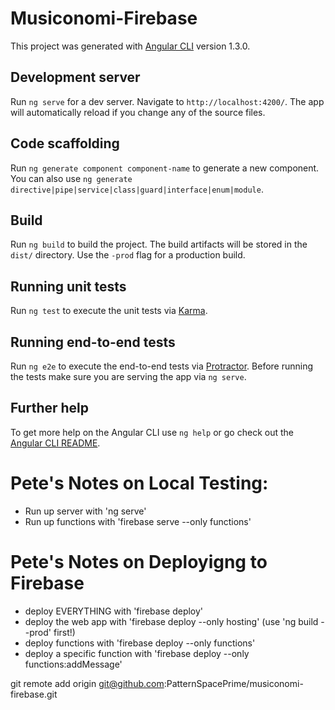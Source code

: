 # Musiconomi-Firebase

This project was generated with [Angular CLI](https://github.com/angular/angular-cli) version 1.3.0.

## Development server

Run `ng serve` for a dev server. Navigate to `http://localhost:4200/`. The app will automatically reload if you change any of the source files.

## Code scaffolding

Run `ng generate component component-name` to generate a new component. You can also use `ng generate directive|pipe|service|class|guard|interface|enum|module`.

## Build

Run `ng build` to build the project. The build artifacts will be stored in the `dist/` directory. Use the `-prod` flag for a production build.

## Running unit tests

Run `ng test` to execute the unit tests via [Karma](https://karma-runner.github.io).

## Running end-to-end tests

Run `ng e2e` to execute the end-to-end tests via [Protractor](http://www.protractortest.org/).
Before running the tests make sure you are serving the app via `ng serve`.

## Further help

To get more help on the Angular CLI use `ng help` or go check out the [Angular CLI README](https://github.com/angular/angular-cli/blob/master/README.md).



# Pete's Notes on Local Testing: 
- Run up server with 'ng serve'
- Run up functions with 'firebase serve --only functions'

# Pete's Notes on Deployigng to Firebase
- deploy EVERYTHING with 'firebase deploy'
- deploy the web app with 'firebase deploy --only hosting'  (use 'ng build --prod' first!)
- deploy functions with 'firebase deploy --only functions'
- deploy a specific function with 'firebase deploy --only functions:addMessage'

git remote add origin git@github.com:PatternSpacePrime/musiconomi-firebase.git
